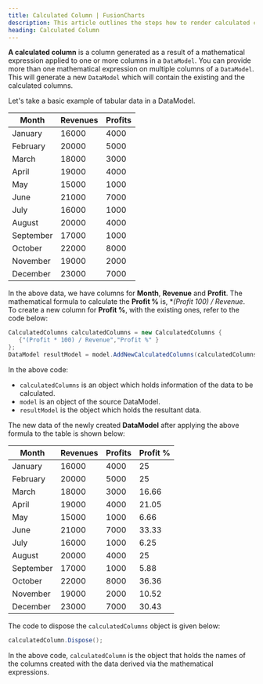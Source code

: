 ```yaml
---
title: Calculated Column | FusionCharts
description: This article outlines the steps how to render calculated column.
heading: Calculated Column
---
```


**A calculated column** is a column generated as a result of a mathematical expression applied to one or more columns in a `DataModel`. You can provide more than one mathematical expression on multiple columns of a `DataModel`. This will generate a new `DataModel` which will contain the existing and the calculated columns.

Let's take a basic example of tabular data in a DataModel.

| Month     | Revenues | Profits |
| --------- | -------- | ------- |
| January   | 16000    | 4000    |
| February  | 20000    | 5000    |
| March     | 18000    | 3000    |
| April     | 19000    | 4000    |
| May       | 15000    | 1000    |
| June      | 21000    | 7000    |
| July      | 16000    | 1000    |
| August    | 20000    | 4000    |
| September | 17000    | 1000    |
| October   | 22000    | 8000    |
| November  | 19000    | 2000    |
| December  | 23000    | 7000    |

In the above data, we have columns for **Month**, **Revenue** and **Profit**. The mathematical formula to calculate the **Profit %** is, **(Profit  *100) / Revenue**. To create a new column for **Profit %**, with the existing ones, refer to the code below:

```csharp
CalculatedColumns calculatedColumns = new CalculatedColumns {
   {"(Profit * 100) / Revenue","Profit %" }
};
DataModel resultModel = model.AddNewCalculatedColumns(calculatedColumns);
```

In the above code:

- `calculatedColumns` is an object which holds information of the data to be calculated.
- `model` is an object of the source DataModel.
- `resultModel` is the object which holds the resultant data.

The new data of the newly created **DataModel** after applying the above formula to the table is shown below:

| Month     | Revenues | Profits | Profit % |
| --------- | -------- | ------- | -------- |
| January   | 16000    | 4000    | 25       |
| February  | 20000    | 5000    | 25       |
| March     | 18000    | 3000    | 16.66    |
| April     | 19000    | 4000    | 21.05    |
| May       | 15000    | 1000    | 6.66     |
| June      | 21000    | 7000    | 33.33    |
| July      | 16000    | 1000    | 6.25     |
| August    | 20000    | 4000    | 25       |
| September | 17000    | 1000    | 5.88     |
| October   | 22000    | 8000    | 36.36    |
| November  | 19000    | 2000    | 10.52    |
| December  | 23000    | 7000    | 30.43    |

The code to dispose the `calculatedColumns` object is given below:

```csharp
calculatedColumn.Dispose();
```

In the above code, `calculatedColumn` is the object that holds the names of the columns created with the data derived via the mathematical expressions.